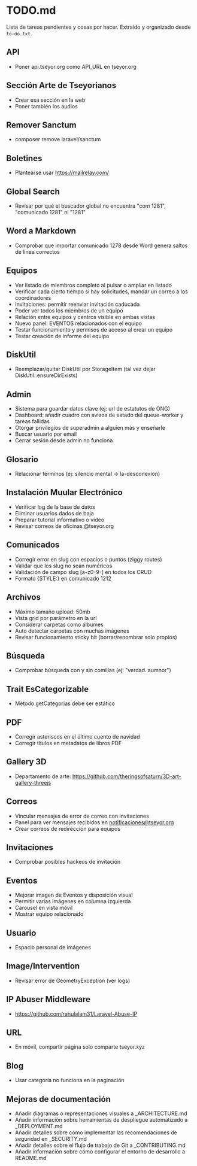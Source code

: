 # TODO.md

Lista de tareas pendientes y cosas por hacer. Extraído y organizado desde `to-do.txt`.

## API
- Poner api.tseyor.org como API_URL en tseyor.org

## Sección Arte de Tseyorianos
- Crear esa sección en la web
- Poner también los audios

## Remover Sanctum
- composer remove laravel/sanctum

## Boletines
- Plantearse usar https://mailrelay.com/

## Global Search
- Revisar por qué el buscador global no encuentra "com 1281", "comunicado 1281" ni "1281"

## Word a Markdown
- Comprobar que importar comunicado 1278 desde Word genera saltos de línea correctos

## Equipos
- Ver listado de miembros completo al pulsar o ampliar en listado
- Verificar cada cierto tiempo si hay solicitudes, mandar un correo a los coordinadores
- Invitaciones: permitir reenviar invitación caducada
- Poder ver todos los miembros de un equipo
- Relación entre equipos y centros visible en ambas vistas
- Nuevo panel: EVENTOS relacionados con el equipo
- Testar funcionamiento y permisos de acceso al crear un equipo
- Testar creación de informe del equipo

## DiskUtil
- Reemplazar/quitar DiskUtil por StorageItem (tal vez dejar DiskUtil::ensureDirExists)

## Admin
- Sistema para guardar datos clave (ej: url de estatutos de ONG)
- Dashboard: añadir cuadro con avisos de estado del queue-worker y tareas fallidas
- Otorgar privilegios de superadmin a alguien más y enseñarle
- Buscar usuario por email
- Cerrar sesión desde admin no funciona

## Glosario
- Relacionar términos (ej: silencio mental -> la-desconexion)

## Instalación Muular Electrónico
- Verificar log de la base de datos
- Eliminar usuarios dados de baja
- Preparar tutorial informativo o vídeo
- Revisar correos de oficinas @tseyor.org

## Comunicados
- Corregir error en slug con espacios o puntos (ziggy routes)
- Validar que los slug no sean numéricos
- Validación de campo slug [a-z0-9\-] en todos los CRUD
- Formato {STYLE:} en comunicado 1212

## Archivos
- Máximo tamaño upload: 50mb
- Vista grid por parámetro en la url
- Considerar carpetas como álbumes
- Auto detectar carpetas con muchas imágenes
- Revisar funcionamiento sticky bit (borrar/renombrar solo propios)

## Búsqueda
- Comprobar búsqueda con y sin comillas (ej: "verdad. aumnor")

## Trait EsCategorizable
- Método getCategorias debe ser estático

## PDF
- Corregir asteriscos en el último cuento de navidad
- Corregir títulos en metadatos de libros PDF

## Gallery 3D
- Departamento de arte: https://github.com/theringsofsaturn/3D-art-gallery-threejs

## Correos
- Vincular mensajes de error de correo con invitaciones
- Panel para ver mensajes recibidos en notificaciones@tseyor.org
- Crear correos de redirección para equipos

## Invitaciones
- Comprobar posibles hackeos de invitación

## Eventos
- Mejorar imagen de Eventos y disposición visual
- Permitir varias imágenes en columna izquierda
- Carousel en vista móvil
- Mostrar equipo relacionado

## Usuario
- Espacio personal de imágenes

## Image/Intervention
- Revisar error de GeometryException (ver logs)

## IP Abuser Middleware
- https://github.com/rahulalam31/Laravel-Abuse-IP

## URL
- En móvil, compartir página solo comparte tseyor.xyz

## Blog
- Usar categoría no funciona en la paginación

## Mejoras de documentación

- Añadir diagramas o representaciones visuales a _ARCHITECTURE.md
- Añadir información sobre herramientas de despliegue automatizado a _DEPLOYMENT.md
- Añadir detalles sobre cómo implementar las recomendaciones de seguridad en _SECURITY.md
- Añadir detalles sobre el flujo de trabajo de Git a _CONTRIBUTING.md
- Añadir información sobre cómo configurar el entorno de desarrollo a README.md
